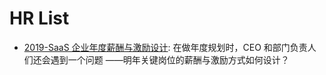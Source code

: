 # HR List

- [2019-SaaS 企业年度薪酬与激励设计](https://36kr.com/p/5276319.html): 在做年度规划时，CEO 和部门负责人们还会遇到一个问题 ——明年关键岗位的薪酬与激励方式如何设计？
